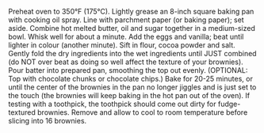Preheat oven to 350°F (175°C).
Lightly grease an 8-inch square baking pan with cooking oil spray. Line with parchment paper (or baking paper); set aside.
Combine hot melted butter, oil and sugar together in a medium-sized bowl. Whisk well for about a minute. Add the eggs and vanilla; beat until lighter in colour (another minute).
Sift in flour, cocoa powder and salt. Gently fold the dry ingredients into the wet ingredients until JUST combined (do NOT over beat as doing so well affect the texture of your brownies).
Pour batter into prepared pan, smoothing the top out evenly. (OPTIONAL: Top with chocolate chunks or chocolate chips.)
Bake for 20-25 minutes, or until the center of the brownies in the pan no longer jiggles and is just set to the touch (the brownies will keep baking in the hot pan out of the oven). If testing with a toothpick, the toothpick should come out dirty for fudge-textured brownies.
Remove and allow to cool to room temperature before slicing into 16 brownies.